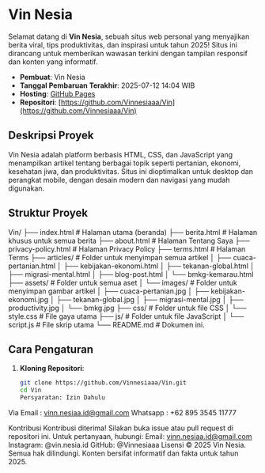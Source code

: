 # Vin Nesia

Selamat datang di **Vin Nesia**, sebuah situs web personal yang menyajikan berita viral, tips produktivitas, dan inspirasi untuk tahun 2025! Situs ini dirancang untuk memberikan wawasan terkini dengan tampilan responsif dan konten yang informatif.

- **Pembuat**: Vin Nesia
- **Tanggal Pembaruan Terakhir**: 2025-07-12 14:04 WIB
- **Hosting**: [GitHub Pages](https://vinnesiaaa.github.io/Vin/)
- **Repositori**: [https://github.com/Vinnesiaaa/Vin](https://github.com/Vinnesiaaa/Vin)

## Deskripsi Proyek
Vin Nesia adalah platform berbasis HTML, CSS, dan JavaScript yang menampilkan artikel tentang berbagai topik seperti pertanian, ekonomi, kesehatan jiwa, dan produktivitas. Situs ini dioptimalkan untuk desktop dan perangkat mobile, dengan desain modern dan navigasi yang mudah digunakan.

## Struktur Proyek
Vin/ ├── index.html          # Halaman utama (beranda) ├── berita.html         # Halaman khusus untuk semua berita ├── about.html          # Halaman Tentang Saya ├── privacy-policy.html # Halaman Privacy Policy ├── terms.html          # Halaman Terms ├── articles/           # Folder untuk menyimpan semua artikel │   ├── cuaca-pertanian.html │   ├── kebijakan-ekonomi.html │   ├── tekanan-global.html │   ├── migrasi-mental.html │   ├── blog-post.html │   └── bmkg-kemarau.html ├── assets/             # Folder untuk semua aset │   └── images/         # Folder untuk menyimpan gambar artikel │       ├── cuaca-pertanian.jpg │       ├── kebijakan-ekonomi.jpg │       ├── tekanan-global.jpg │       ├── migrasi-mental.jpg │       ├── productivity.jpg │       └── bmkg.jpg ├── css/                # Folder untuk file CSS │   └── style.css       # File gaya utama ├── js/                 # Folder untuk file JavaScript │   └── script.js       # File skrip utama └── README.md           # Dokumen ini.
## Cara Pengaturan
1. **Kloning Repositori**:
   ```bash
   git clone https://github.com/Vinnesiaaa/Vin.git
   cd Vin
   Persyaratan: Izin Dahulu
Via Email : vinn.nesiaa.id@gmail.com
Whatsapp : +62 895 3545 11777


Kontribusi
Kontribusi diterima! Silakan buka issue atau pull request di repositori ini. Untuk pertanyaan, hubungi:
Email: vinn.nesiaa.id@gmail.com
Instagram: @vin.nesia.id
GitHub: @Vinnesiaaa
Lisensi
© 2025 Vin Nesia. Semua hak dilindungi. Konten bersifat informatif dan fakta untuk tahun 2025.

